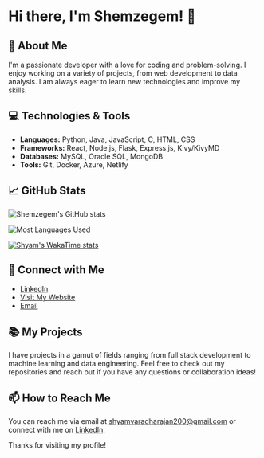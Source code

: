 # Hi there, I'm Shemzegem! 👋

## 🚀 About Me

I'm a passionate developer with a love for coding and problem-solving. I enjoy working on a variety of projects, from web development to data analysis. I am always eager to learn new technologies and improve my skills.

## 💻 Technologies & Tools

- **Languages:** Python, Java, JavaScript, C, HTML, CSS
- **Frameworks:** React, Node.js, Flask, Express.js, Kivy/KivyMD
- **Databases:** MySQL, Oracle SQL, MongoDB
- **Tools:** Git, Docker, Azure, Netlify

## 📈 GitHub Stats

![Shemzegem's GitHub stats](https://github-readme-stats.vercel.app/api?username=shemzegem200&show_icons=true&theme=radical)

![Most Languages Used](https://github-readme-stats.vercel.app/api/top-langs/?username=shemzegem200&hide_progress=true&theme=radical)

[![Shyam's WakaTime stats](https://github-readme-stats.vercel.app/api/wakatime?username=shemzegem200)](https://github.com/shemzegem200/github-readme-stats&theme=radical)

## 🔗 Connect with Me

- [LinkedIn](https://www.linkedin.com/in/shyam-varadharajan/)
- [Visit My Website](https://shyam-sv.netlify.app/)
- [Email](mailto:shyamvaradharajan200@gmail.com)

## 📚 My Projects
I have projects in a gamut of fields ranging from full stack development to machine learning and data engineering.
Feel free to check out my repositories and reach out if you have any questions or collaboration ideas!

## 📫 How to Reach Me

You can reach me via email at shyamvaradharajan200@gmail.com or connect with me on [LinkedIn](https://www.linkedin.com/in/shyam-varadharajan/).

Thanks for visiting my profile!
